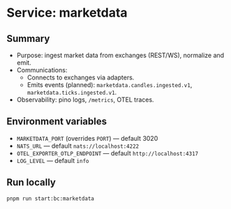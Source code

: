 # Service: marketdata

## Summary
- Purpose: ingest market data from exchanges (REST/WS), normalize and emit.
- Communications:
  - Connects to exchanges via adapters.
  - Emits events (planned): `marketdata.candles.ingested.v1`, `marketdata.ticks.ingested.v1`.
- Observability: pino logs, `/metrics`, OTEL traces.

## Environment variables
- `MARKETDATA_PORT` (overrides `PORT`) — default 3020
- `NATS_URL` — default `nats://localhost:4222`
- `OTEL_EXPORTER_OTLP_ENDPOINT` — default `http://localhost:4317`
- `LOG_LEVEL` — default `info`

## Run locally
```bash
pnpm run start:bc:marketdata
```
